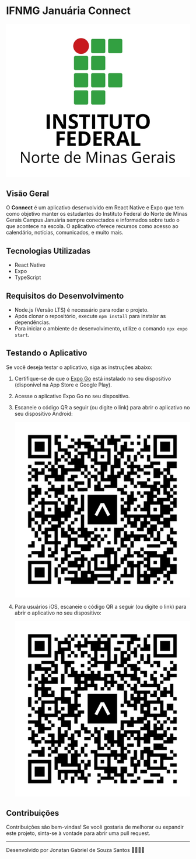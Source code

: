 # IFNMG Januária Connect

![IFNMG Januária Connect](/assets/ifnmg.jpg)

## Visão Geral

O **Connect** é um aplicativo desenvolvido em React Native e Expo que tem como objetivo manter os estudantes do Instituto Federal do Norte de Minas Gerais Campus Januária sempre conectados e informados sobre tudo o que acontece na escola. O aplicativo oferece recursos como acesso ao calendário, notícias, comunicados, e muito mais.

## Tecnologias Utilizadas

- React Native
- Expo
- TypeScript

## Requisitos do Desenvolvimento

- Node.js (Versão LTS) é necessário para rodar o projeto.
- Após clonar o repositório, execute `npm install` para instalar as dependências.
- Para iniciar o ambiente de desenvolvimento, utilize o comando `npx expo start`.

## Testando o Aplicativo

Se você deseja testar o aplicativo, siga as instruções abaixo:

1. Certifique-se de que o [Expo Go](https://expo.dev/client) está instalado no seu dispositivo (disponível na App Store e Google Play).

2. Acesse o aplicativo Expo Go no seu dispositivo.

3. Escaneie o código QR a seguir (ou digite o link) para abrir o aplicativo no seu dispositivo Android:

   [![QR Code para Android](/assets/androidQRCODE.svg)](exp://u.expo.dev/update/af5a4757-2ae3-45da-a6e0-7ad1851c8af2)

4. Para usuários iOS, escaneie o código QR a seguir (ou digite o link) para abrir o aplicativo no seu dispositivo:

   [![QR Code para iOS](/assets/iosQRCODE.svg)](exp://u.expo.dev/update/5931fa40-0441-433a-94df-70a6373cd7a2)

## Contribuições

Contribuições são bem-vindas! Se você gostaria de melhorar ou expandir este projeto, sinta-se à vontade para abrir uma pull request.

---
Desenvolvido por Jonatan Gabriel de Souza Santos 👩‍💻👨‍💻
